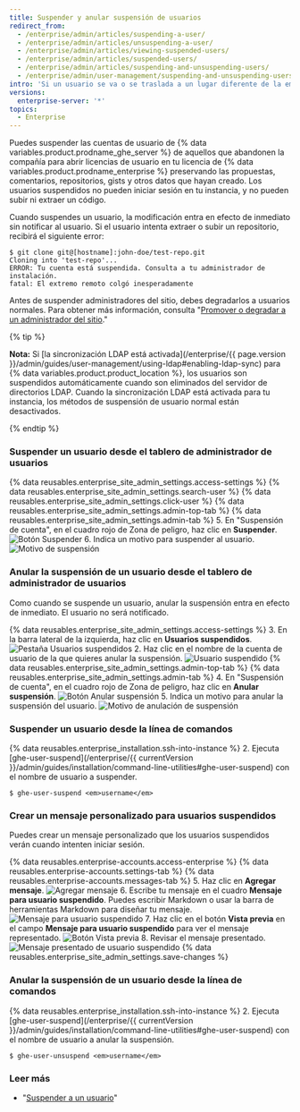 ```yaml
---
title: Suspender y anular suspensión de usuarios
redirect_from:
  - /enterprise/admin/articles/suspending-a-user/
  - /enterprise/admin/articles/unsuspending-a-user/
  - /enterprise/admin/articles/viewing-suspended-users/
  - /enterprise/admin/articles/suspended-users/
  - /enterprise/admin/articles/suspending-and-unsuspending-users/
  - /enterprise/admin/user-management/suspending-and-unsuspending-users
intro: 'Si un usuario se va o se traslada a un lugar diferente de la empresa, deberías eliminar o modificar su posibilidad de acceder a {% data variables.product.product_location %}.'
versions:
  enterprise-server: '*'
topics:
  - Enterprise
---
```


Puedes suspender las cuentas de usuario de {% data variables.product.prodname_ghe_server %} de aquellos que abandonen la compañía para abrir licencias de usuario en tu licencia de {% data variables.product.prodname_enterprise %} preservando las propuestas, comentarios, repositorios, gists y otros datos que hayan creado. Los usuarios suspendidos no pueden iniciar sesión en tu instancia, y no pueden subir ni extraer un código.

Cuando suspendes un usuario, la modificación entra en efecto de inmediato sin notificar al usuario. Si el usuario intenta extraer o subir un repositorio, recibirá el siguiente error:

```shell
$ git clone git@[hostname]:john-doe/test-repo.git
Cloning into 'test-repo'...
ERROR: Tu cuenta está suspendida. Consulta a tu administrador de instalación.
fatal: El extremo remoto colgó inesperadamente
```

Antes de suspender administradores del sitio, debes degradarlos a usuarios normales. Para obtener más información, consulta "[Promover o degradar a un administrador del sitio](/enterprise/admin/user-management/promoting-or-demoting-a-site-administrator)."

{% tip %}

**Nota:** Si [la sincronización LDAP está activada](/enterprise/{{ page.version }}/admin/guides/user-management/using-ldap#enabling-ldap-sync) para {% data variables.product.product_location %}, los usuarios son suspendidos automáticamente cuando son eliminados del servidor de directorios LDAP. Cuando la sincronización LDAP está activada para tu instancia, los métodos de suspensión de usuario normal están desactivados.

{% endtip %}

### Suspender un usuario desde el tablero de administrador de usuarios

{% data reusables.enterprise_site_admin_settings.access-settings %}
{% data reusables.enterprise_site_admin_settings.search-user %}
{% data reusables.enterprise_site_admin_settings.click-user %}
{% data reusables.enterprise_site_admin_settings.admin-top-tab %}
{% data reusables.enterprise_site_admin_settings.admin-tab %}
5. En "Suspensión de cuenta", en el cuadro rojo de Zona de peligro, haz clic en **Suspender**. ![Botón Suspender](/assets/images/enterprise/site-admin-settings/suspend.png)
6. Indica un motivo para suspender al usuario. ![Motivo de suspensión](/assets/images/enterprise/site-admin-settings/suspend-reason.png)

### Anular la suspensión de un usuario desde el tablero de administrador de usuarios

Como cuando se suspende un usuario, anular la suspensión entra en efecto de inmediato. El usuario no será notificado.

{% data reusables.enterprise_site_admin_settings.access-settings %}
3. En la barra lateral de la izquierda, haz clic en **Usuarios suspendidos**. ![Pestaña Usuarios suspendidos](/assets/images/enterprise/site-admin-settings/user/suspended-users-tab.png)
2. Haz clic en el nombre de la cuenta de usuario de la que quieres anular la suspensión. ![Usuario suspendido](/assets/images/enterprise/site-admin-settings/user/suspended-user.png)
{% data reusables.enterprise_site_admin_settings.admin-top-tab %}
{% data reusables.enterprise_site_admin_settings.admin-tab %}
4. En "Suspensión de cuenta", en el cuadro rojo de Zona de peligro, haz clic en **Anular suspensión**. ![Botón Anular suspensión](/assets/images/enterprise/site-admin-settings/unsuspend.png)
5. Indica un motivo para anular la suspensión del usuario. ![Motivo de anulación de suspensión](/assets/images/enterprise/site-admin-settings/unsuspend-reason.png)

### Suspender un usuario desde la línea de comandos

{% data reusables.enterprise_installation.ssh-into-instance %}
2. Ejecuta [ghe-user-suspend](/enterprise/{{ currentVersion }}/admin/guides/installation/command-line-utilities#ghe-user-suspend) con el nombre de usuario a suspender.
  ```shell
  $ ghe-user-suspend <em>username</em>
  ```

### Crear un mensaje personalizado para usuarios suspendidos

Puedes crear un mensaje personalizado que los usuarios suspendidos verán cuando intenten iniciar sesión.

{% data reusables.enterprise-accounts.access-enterprise %}
{% data reusables.enterprise-accounts.settings-tab %}
{% data reusables.enterprise-accounts.messages-tab %}
5. Haz clic en **Agregar mensaje**. ![Agregar mensaje](/assets/images/enterprise/site-admin-settings/add-message.png)
6. Escribe tu mensaje en el cuadro **Mensaje para usuario suspendido**. Puedes escribir Markdown o usar la barra de herramientas Markdown para diseñar tu mensaje. ![Mensaje para usuario suspendido](/assets/images/enterprise/site-admin-settings/suspended-user-message.png)
7. Haz clic en el botón **Vista previa** en el campo **Mensaje para usuario suspendido** para ver el mensaje representado. ![Botón Vista previa](/assets/images/enterprise/site-admin-settings/suspended-user-message-preview-button.png)
8. Revisar el mensaje presentado. ![Mensaje presentado de usuario suspendido](/assets/images/enterprise/site-admin-settings/suspended-user-message-rendered.png)
{% data reusables.enterprise_site_admin_settings.save-changes %}

### Anular la suspensión de un usuario desde la línea de comandos

{% data reusables.enterprise_installation.ssh-into-instance %}
2. Ejecuta [ghe-user-suspend](/enterprise/{{ currentVersion }}/admin/guides/installation/command-line-utilities#ghe-user-suspend) con el nombre de usuario a anular la suspensión.
  ```shell
  $ ghe-user-unsuspend <em>username</em>
  ```

### Leer más
- "[Suspender a un usuario](/rest/reference/enterprise-admin#suspend-a-user)"
